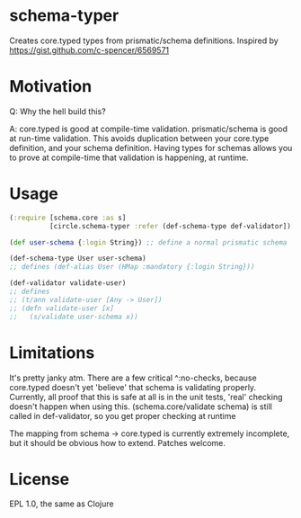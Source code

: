 schema-typer
============

Creates core.typed types from prismatic/schema definitions. Inspired by https://gist.github.com/c-spencer/6569571

Motivation
==========
Q: Why the hell build this?

A: core.typed is good at compile-time validation. prismatic/schema is
good at run-time validation. This avoids duplication between your
core.type definition, and your schema definition. Having types for
schemas allows you to prove at compile-time that validation is
happening, at runtime.

Usage
=====
```clojure
(:require [schema.core :as s]
          [circle.schema-typer :refer (def-schema-type def-validator])

(def user-schema {:login String}) ;; define a normal prismatic schema

(def-schema-type User user-schema)
;; defines (def-alias User (HMap :mandatory {:login String}))

(def-validator validate-user)
;; defines
;; (t/ann validate-user [Any -> User])
;; (defn validate-user [x]
;;   (s/validate user-schema x))
```

Limitations
===========

It's pretty janky atm. There are a few critical ^:no-checks, because
core.typed doesn't yet 'believe' that schema is validating
properly. Currently, all proof that this is safe at all is in the unit
tests, 'real' checking doesn't happen when using
this. (schema.core/validate schema) is still called in def-validator,
so you get proper checking at runtime

The mapping from schema -> core.typed is currently extremely incomplete, but it should be obvious how to extend. Patches welcome.

License
=======
EPL 1.0, the same as Clojure
